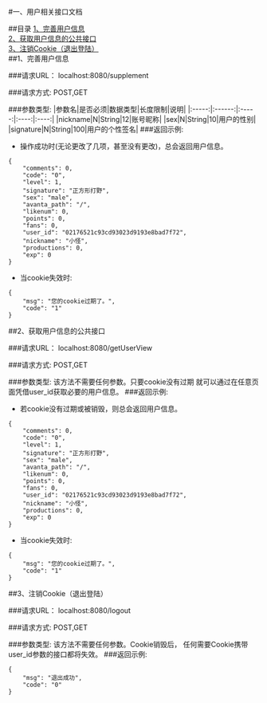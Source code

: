 #一、用户相关接口文档

##目录
[1、完善用户信息](##完善用户信息)<br/>
[2、获取用户信息的公共接口](##获取用户信息的公共接口)<br/>
[3、注销Cookie（退出登陆）](##获取用户信息的公共接口)<br/>
##1、完善用户信息

###请求URL：
    localhost:8080/supplement
    
###请求方式:
    POST,GET
    
###参数类型:
   |参数名|是否必须|数据类型|长度限制|说明|
   |:-----:|:------:|:-----:|:----:|:----:|
   |nickname|N|String|12|账号昵称|
   |sex|N|String|10|用户的性别|
   |signature|N|String|100|用户的个性签名|
###返回示例:
* 操作成功时(无论更改了几项，甚至没有更改)，总会返回用户信息。
```
{
    "comments": 0,
    "code": "0",
    "level": 1,
    "signature": "正方形打野",
    "sex": "male",
    "avanta_path": "/",
    "likenum": 0,
    "points": 0,
    "fans": 0,
    "user_id": "02176521c93cd93023d9193e8bad7f72",
    "nickname": "小怪",
    "productions": 0,
    "exp": 0
}
```
* 当cookie失效时:
```
{
    "msg": "您的cookie过期了。",
    "code": "1"
}
```
##2、获取用户信息的公共接口

###请求URL：
    localhost:8080/getUserView
    
###请求方式:
    POST,GET
    
###参数类型:
    该方法不需要任何参数。只要cookie没有过期
    就可以通过在任意页面凭借user_id获取必要的用户信息。
###返回示例:
* 若cookie没有过期或被销毁，则总会返回用户信息。
```
{
    "comments": 0,
    "code": "0",
    "level": 1,
    "signature": "正方形打野",
    "sex": "male",
    "avanta_path": "/",
    "likenum": 0,
    "points": 0,
    "fans": 0,
    "user_id": "02176521c93cd93023d9193e8bad7f72",
    "nickname": "小怪",
    "productions": 0,
    "exp": 0
}
```
* 当cookie失效时:
```
{
    "msg": "您的cookie过期了。",
    "code": "1"
}
```
##3、注销Cookie（退出登陆）

###请求URL：
    localhost:8080/logout
    
###请求方式:
    POST,GET
    
###参数类型:
    该方法不需要任何参数。Cookie销毁后，
    任何需要Cookie携带user_id参数的接口都将失效。
###返回示例:

```
{
    "msg": "退出成功",
    "code": "0"
}
```